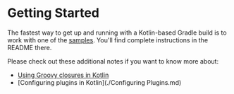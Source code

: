 Getting Started
===============

The fastest way to get up and running with a Kotlin-based Gradle build is to work with one of the [samples](../../samples). You'll find complete instructions in the README there.

Please check out these additional notes if you want to know more about:

  * [Using Groovy closures in Kotlin](./Closures.md)
  * [Configuring plugins in Kotlin](./Configuring Plugins.md)
